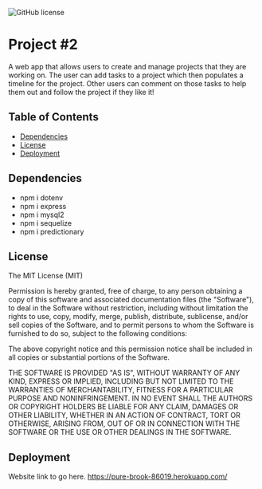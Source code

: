 ![GitHub license](https://img.shields.io/github/license/Naereen/StrapDown.js.svg)

# Project #2

A web app that allows users to create and manage projects that they are working on. The user can add tasks to a project which then populates a timeline for the project.
Other users can comment on those tasks to help them out and follow the project if they like it!

## Table of Contents

- [Dependencies](#Dependencies)
- [License](#License)
- [Deployment](#Deployment)

## Dependencies

  - npm i dotenv
  - npm i express
  - npm i mysql2
  - npm i sequelize
  - npm i predictionary

## License

The MIT License (MIT)

Permission is hereby granted, free of charge, to any person obtaining a copy
of this software and associated documentation files (the "Software"), to deal
in the Software without restriction, including without limitation the rights
to use, copy, modify, merge, publish, distribute, sublicense, and/or sell
copies of the Software, and to permit persons to whom the Software is
furnished to do so, subject to the following conditions:

The above copyright notice and this permission notice shall be included in all
copies or substantial portions of the Software.

THE SOFTWARE IS PROVIDED "AS IS", WITHOUT WARRANTY OF ANY KIND, EXPRESS OR
IMPLIED, INCLUDING BUT NOT LIMITED TO THE WARRANTIES OF MERCHANTABILITY,
FITNESS FOR A PARTICULAR PURPOSE AND NONINFRINGEMENT. IN NO EVENT SHALL THE
AUTHORS OR COPYRIGHT HOLDERS BE LIABLE FOR ANY CLAIM, DAMAGES OR OTHER
LIABILITY, WHETHER IN AN ACTION OF CONTRACT, TORT OR OTHERWISE, ARISING FROM,
OUT OF OR IN CONNECTION WITH THE SOFTWARE OR THE USE OR OTHER DEALINGS IN THE
SOFTWARE.

## Deployment

Website link to go here.
https://pure-brook-86019.herokuapp.com/
